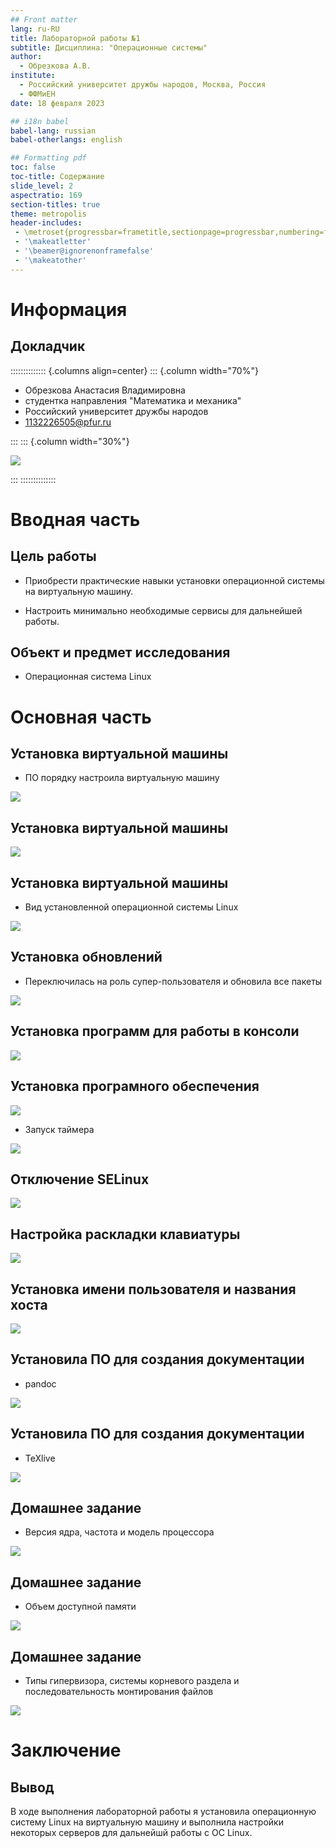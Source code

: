 ```yaml
---
## Front matter
lang: ru-RU
title: Лабораторной работы №1
subtitle: Дисциплина: "Операционные системы"
author:
  - Обрезкова А.В.
institute:
  - Российский университет дружбы народов, Москва, Россия
  - ФФМиЕН
date: 18 февраля 2023

## i18n babel
babel-lang: russian
babel-otherlangs: english

## Formatting pdf
toc: false
toc-title: Содержание
slide_level: 2
aspectratio: 169
section-titles: true
theme: metropolis
header-includes:
 - \metroset{progressbar=frametitle,sectionpage=progressbar,numbering=fraction}
 - '\makeatletter'
 - '\beamer@ignorenonframefalse'
 - '\makeatother'
---
```


# Информация

## Докладчик

:::::::::::::: {.columns align=center}
::: {.column width="70%"}

  * Обрезкова Анастасия Владимировна
  * студентка направления "Математика и механика"
  * Российский университет дружбы народов
  * [1132226505@pfur.ru](1132226505@mail.ru)

:::
::: {.column width="30%"}

![](./image/kulyabov.jpg)

:::
::::::::::::::

# Вводная часть

## Цель работы

- Приобрести практические навыки установки операционной системы на виртуальную машину.

- Настроить минимально необходимые сервисы для дальнейшей работы.

## Объект и предмет исследования

- Операционная система Linux

# Основная часть

## Установка виртуальной машины

- ПО порядку настроила виртуальную машину

![](image/1.png)

## Установка виртуальной машины

![](image/9.png)

## Установка виртуальной машины

- Вид установленной операционной системы Linux

![](image/11.png)

## Установка обновлений

- Переключилась на роль супер-пользователя и обновила все пакеты 

![](image/12.png)

## Установка программ для работы в консоли

![](image/14.png)

## Установка програмного обеспечения

![](image/15.png)

- Запуск таймера

![](image/17.png)

## Отключение SELinux

![](image/18.png)

## Настройка раскладки клавиатуры

![](image/21.png)

## Установка имени пользователя и названия хоста

![](image/22.png)

## Установила ПО для создания документации

- pandoc

![](image/23.png)

## Установила ПО для создания документации

- TeXlive

![](image/31.png)

## Домашнее задание

- Версия ядра, частота и модель процессора

![](image/34.png)

## Домашнее задание

- Объем доступной памяти

![](image/35.png)

## Домашнее задание

- Типы гипервизора, системы корневого раздела и последовательность монтирования файлов

![](image/36.png)

# Заключение

## Вывод

В ходе выполнения лабораторной работы я установила операционную систему Linux на виртуальную машину и выполнила настройки некоторых серверов для дальнейшй работы с ОС Linux.




